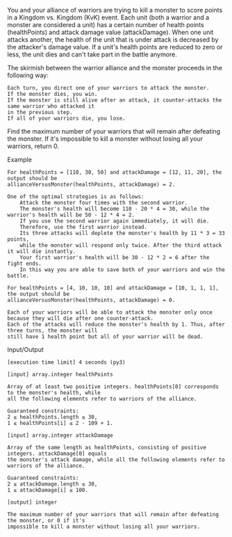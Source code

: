 You and your alliance of warriors are trying to kill a monster to score points in a 
Kingdom vs. Kingdom (KvK) event. Each unit (both a warrior and a monster are considered a unit) has 
a certain number of health points (healthPoints) and attack damage value (attackDamage). 
When one unit attacks another, the health of the unit that is under attack is decreased by the attacker's 
damage value. If a unit's health points are reduced to zero or less, the unit dies and can't take part in 
the battle anymore.

The skirmish between the warrior alliance and the monster proceeds in the following way:

    Each turn, you direct one of your warriors to attack the monster.
    If the monster dies, you win.
    If the monster is still alive after an attack, it counter-attacks the same warrior who attacked it 
    in the previous step.
    If all of your warriors die, you lose.

Find the maximum number of your warriors that will remain after defeating the monster. If it's 
impossible to kill a monster without losing all your warriors, return 0.

Example

    For healthPoints = [110, 30, 50] and attackDamage = [12, 11, 20], the output should be
    allianceVersusMonster(healthPoints, attackDamage) = 2.

    One of the optimal strategies is as follows:
        Attack the monster four times with the second warrior. 
        The monster's health will become 110 - 20 * 4 = 30, while the warrior's health will be 50 - 12 * 4 = 2.
        If you use the second warrior again immediately, it will die.
        Therefore, use the first warrior instead. 
        Its three attacks will deplete the monster's health by 11 * 3 = 33 points, 
        while the monster will respond only twice. After the third attack it will die instantly. 
        Your first warrior's health will be 30 - 12 * 2 = 6 after the fight ends.
        In this way you are able to save both of your warriors and win the battle.

    For healthPoints = [4, 10, 10, 10] and attackDamage = [10, 1, 1, 1], the output should be
    allianceVersusMonster(healthPoints, attackDamage) = 0.

    Each of your warriors will be able to attack the monster only once because they will die after one counter-attack.
    Each of the attacks will reduce the monster's health by 1. Thus, after three turns, the monster will 
    still have 1 health point but all of your warrior will be dead.

Input/Output

    [execution time limit] 4 seconds (py3)

    [input] array.integer healthPoints

    Array of at least two positive integers. healthPoints[0] corresponds to the monster's health, while 
    all the following elements refer to warriors of the alliance.

    Guaranteed constraints:
    2 ≤ healthPoints.length ≤ 30,
    1 ≤ healthPoints[i] ≤ 2 · 109 + 1.

    [input] array.integer attackDamage

    Array of the same length as healthPoints, consisting of positive integers. attackDamage[0] equals 
    the monster's attack damage, while all the following elements refer to warriors of the alliance.

    Guaranteed constraints:
    2 ≤ attackDamage.length ≤ 30,
    1 ≤ attackDamage[i] ≤ 100.

    [output] integer

    The maximum number of your warriors that will remain after defeating the monster, or 0 if it's 
    impossible to kill a monster without losing all your warriors.
